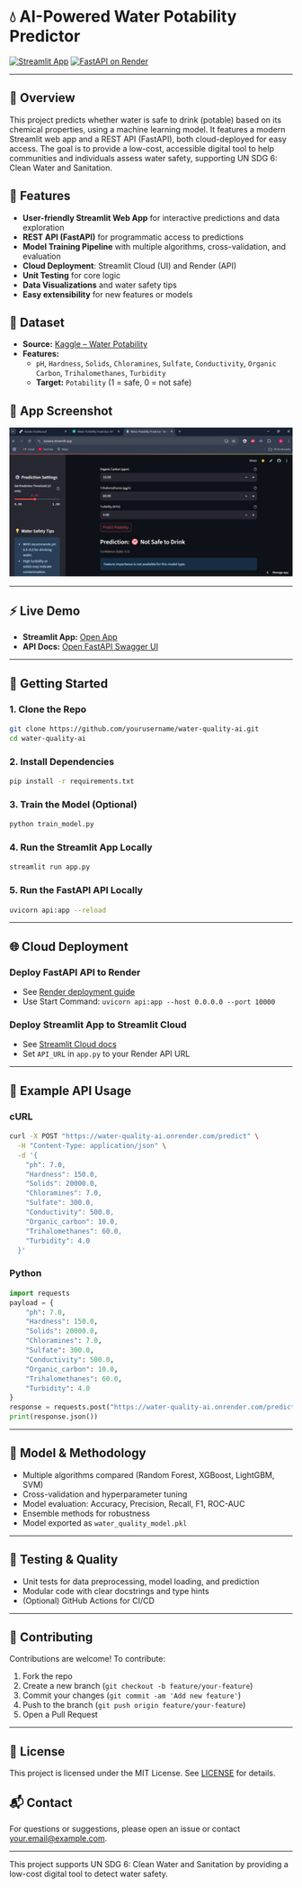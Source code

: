 # 💧 AI-Powered Water Potability Predictor

[![Streamlit App](https://img.shields.io/badge/Streamlit-Live-green)](https://sipwise.streamlit.app)
[![FastAPI on Render](https://img.shields.io/badge/FastAPI-Render-blue)](https://water-quality-ai.onrender.com/docs)

---

## 🌟 Overview
This project predicts whether water is safe to drink (potable) based on its chemical properties, using a machine learning model. It features a modern Streamlit web app and a REST API (FastAPI), both cloud-deployed for easy access. The goal is to provide a low-cost, accessible digital tool to help communities and individuals assess water safety, supporting UN SDG 6: Clean Water and Sanitation.

## 🚀 Features
- **User-friendly Streamlit Web App** for interactive predictions and data exploration
- **REST API (FastAPI)** for programmatic access to predictions
- **Model Training Pipeline** with multiple algorithms, cross-validation, and evaluation
- **Cloud Deployment**: Streamlit Cloud (UI) and Render (API)
- **Unit Testing** for core logic
- **Data Visualizations** and water safety tips
- **Easy extensibility** for new features or models

## 🧪 Dataset
- **Source:** [Kaggle – Water Potability](https://www.kaggle.com/datasets/adityakadiwal/water-potability)
- **Features:**
  - `pH`, `Hardness`, `Solids`, `Chloramines`, `Sulfate`, `Conductivity`, `Organic Carbon`, `Trihalomethanes`, `Turbidity`
  - **Target:** `Potability` (1 = safe, 0 = not safe)

## 📸 App Screenshot
![Streamlit UI Screenshot](docs/screenshot.png) <!-- Replace with your screenshot path -->

---

## ⚡ Live Demo
- **Streamlit App:** [Open App](https://sipwise.streamlit.app)
- **API Docs:** [Open FastAPI Swagger UI](https://water-quality-ai.onrender.com/docs)

---

## 🏁 Getting Started

### 1. Clone the Repo
```bash
git clone https://github.com/yourusername/water-quality-ai.git
cd water-quality-ai
```

### 2. Install Dependencies
```bash
pip install -r requirements.txt
```

### 3. Train the Model (Optional)
```bash
python train_model.py
```

### 4. Run the Streamlit App Locally
```bash
streamlit run app.py
```

### 5. Run the FastAPI API Locally
```bash
uvicorn api:app --reload
```

---

## 🌐 Cloud Deployment

### Deploy FastAPI API to Render
- See [Render deployment guide](https://render.com/docs/deploy-fastapi)
- Use Start Command: `uvicorn api:app --host 0.0.0.0 --port 10000`

### Deploy Streamlit App to Streamlit Cloud
- See [Streamlit Cloud docs](https://docs.streamlit.io/streamlit-community-cloud/deploy-your-app)
- Set `API_URL` in `app.py` to your Render API URL

---

## 🔗 Example API Usage

### cURL
```bash
curl -X POST "https://water-quality-ai.onrender.com/predict" \
  -H "Content-Type: application/json" \
  -d '{
    "ph": 7.0,
    "Hardness": 150.0,
    "Solids": 20000.0,
    "Chloramines": 7.0,
    "Sulfate": 300.0,
    "Conductivity": 500.0,
    "Organic_carbon": 10.0,
    "Trihalomethanes": 60.0,
    "Turbidity": 4.0
  }'
```

### Python
```python
import requests
payload = {
    "ph": 7.0,
    "Hardness": 150.0,
    "Solids": 20000.0,
    "Chloramines": 7.0,
    "Sulfate": 300.0,
    "Conductivity": 500.0,
    "Organic_carbon": 10.0,
    "Trihalomethanes": 60.0,
    "Turbidity": 4.0
}
response = requests.post("https://water-quality-ai.onrender.com/predict", json=payload)
print(response.json())
```

---

## 🧠 Model & Methodology
- Multiple algorithms compared (Random Forest, XGBoost, LightGBM, SVM)
- Cross-validation and hyperparameter tuning
- Model evaluation: Accuracy, Precision, Recall, F1, ROC-AUC
- Ensemble methods for robustness
- Model exported as `water_quality_model.pkl`

---

## 🧪 Testing & Quality
- Unit tests for data preprocessing, model loading, and prediction
- Modular code with clear docstrings and type hints
- (Optional) GitHub Actions for CI/CD

---

## 🤝 Contributing
Contributions are welcome! To contribute:
1. Fork the repo
2. Create a new branch (`git checkout -b feature/your-feature`)
3. Commit your changes (`git commit -am 'Add new feature'`)
4. Push to the branch (`git push origin feature/your-feature`)
5. Open a Pull Request

---

## 📄 License
This project is licensed under the MIT License. See [LICENSE](LICENSE) for details.

## 📬 Contact
For questions or suggestions, please open an issue or contact [your.email@example.com](mailto:your.email@example.com).

---
This project supports UN SDG 6: Clean Water and Sanitation by providing a low-cost digital tool to detect water safety.